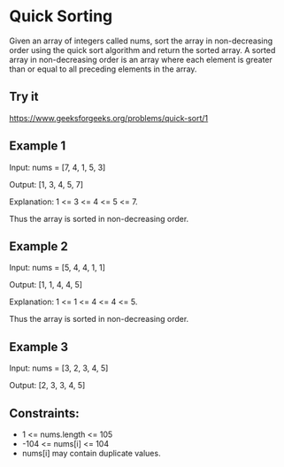 # Quick Sorting
Given an array of integers called nums, sort the array in non-decreasing order using the quick sort algorithm and return the sorted array.
A sorted array in non-decreasing order is an array where each element is greater than or equal to all preceding elements in the array.

## Try it
https://www.geeksforgeeks.org/problems/quick-sort/1

## Example 1
Input: nums = [7, 4, 1, 5, 3]

Output: [1, 3, 4, 5, 7]

Explanation: 1 <= 3 <= 4 <= 5 <= 7.

Thus the array is sorted in non-decreasing order.

## Example 2
Input: nums = [5, 4, 4, 1, 1]

Output: [1, 1, 4, 4, 5]

Explanation: 1 <= 1 <= 4 <= 4 <= 5.

Thus the array is sorted in non-decreasing order.

## Example 3
Input: nums = [3, 2, 3, 4, 5]

Output:
[2, 3, 3, 4, 5]

## Constraints:
- 1 <= nums.length <= 105
- -104 <= nums[i] <= 104
- nums[i] may contain duplicate values.